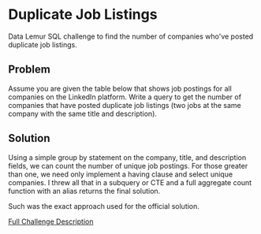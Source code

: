 # Duplicate Job Listings

Data Lemur SQL challenge to find the number of companies who've posted duplicate job listings.

## Problem

Assume you are given the table below that shows job postings for all companies on the LinkedIn platform. Write a query to get the number of companies that have posted duplicate job listings (two jobs at the same company with the same title and description).

## Solution

Using a simple group by statement on the company, title, and description fields, we can count the number of unique job postings. For those greater than one, we need only implement a having clause and select unique companies. I threw all that in a subquery or CTE and a full aggregate count function with an alias returns the final solution. 

Such was the exact approach used for the official solution.

[Full Challenge Description](https://datalemur.com/questions/duplicate-job-listings)
